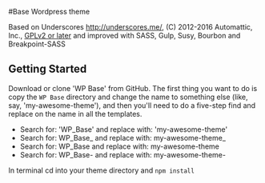 #Base Wordpress theme

Based on Underscores http://underscores.me/, (C) 2012-2016 Automattic, Inc., [GPLv2 or later](https://www.gnu.org/licenses/gpl-2.0.html) and improved with SASS, Gulp, Susy, Bourbon and Breakpoint-SASS

Getting Started
---------------

Download or clone 'WP Base' from GitHub. The first thing you want to do is copy the `WP Base` directory and change the name to something else (like, say, 'my-awesome-theme'), and then you'll need to do a five-step find and replace on the name in all the templates.

* Search for: 'WP_Base' and replace with: 'my-awesome-theme'
* Search for: WP_Base_ and replace with: my-awesome-theme_
* Search for:  WP_Base and replace with:  my-awesome-theme
* Search for: WP_Base- and replace with: my-awesome-theme-

In terminal cd into your theme directory and `npm install`



